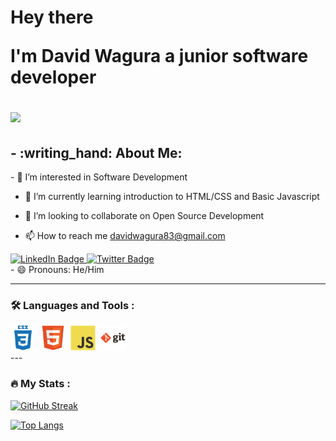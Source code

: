 <h1>
  Hey there <br>
  <p>I'm David Wagura a junior software developer</p>
  <img src="https://media.giphy.com/media/hvRJCLFzcasrR4ia7z/giphy.gif" width="30px"/>
</h1>
<h2>
  - :writing_hand: About Me:
</h2>
- 👀 I’m interested in Software Development <br>

- 🌱 I’m currently learning introduction to HTML/CSS and Basic Javascript<br>

- 💞️ I’m looking to collaborate on Open Source Development<br>

- 📫 How to reach me davidwagura83@gmail.com
<div id="badges">
  <a href="https://www.linkedin.com/in/davidwanjohi/">
    <img src="https://img.shields.io/badge/LinkedIn-blue?style=for-the-badge&logo=linkedin&logoColor=white" alt="LinkedIn Badge"/>
  </a>
  <a href="https://twitter.com/DavyWagura">
    <img src="https://img.shields.io/badge/Twitter-blue?style=for-the-badge&logo=twitter&logoColor=white" alt="Twitter Badge"/>
  </a>
</div>
- 😄 Pronouns: He/Him
  

 ---

### :hammer_and_wrench: Languages and Tools :
<div>
  <img src="https://github.com/devicons/devicon/blob/master/icons/css3/css3-plain-wordmark.svg"  title="CSS3" alt="CSS" width="40" height="40"/>&nbsp;
  <img src="https://github.com/devicons/devicon/blob/master/icons/html5/html5-original.svg" title="HTML5" alt="HTML" width="40" height="40"/>&nbsp;
  <img src="https://github.com/devicons/devicon/blob/master/icons/javascript/javascript-original.svg" title="JavaScript" alt="JavaScript" width="40" height="40"/>&nbsp;
  <img src="https://github.com/devicons/devicon/blob/master/icons/git/git-original-wordmark.svg" title="Git" **alt="Git" width="40" height="40"/>
</div>
---

### :fire: My Stats :
[![GitHub Streak](http://github-readme-streak-stats.herokuapp.com?user=davidwagura&theme=dark&background=000000)](https://git.io/streak-stats)

[![Top Langs](https://github-readme-stats.vercel.app/api/top-langs/?username=davidwagura&layout=compact&theme=vision-friendly-dark)](https://github.com/anuraghazra/github-readme-stats)


<!---
davidwagura/davidwagura is a ✨ special ✨ repository because its `README.md` (this file) appears on your GitHub profile.
You can click the Preview link to take a look at your changes.
--->
